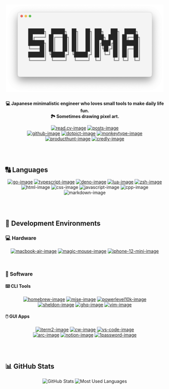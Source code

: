 <h1 align="center">
  <picture>
    <source
      srcset="https://raw.githubusercontent.com/5ouma/5ouma/main/images/header-light.png"
      media="(prefers-color-scheme: light)"
    />
    <source
      srcset="https://raw.githubusercontent.com/5ouma/5ouma/main/images/header-dark.png"
      media="(prefers-color-scheme: dark)"
    />
    <!-- markdownlint-disable MD013 -->
    <img width=500px alt="header" src="https://raw.githubusercontent.com/5ouma/5ouma/main/images/header-light.png" />
  </picture>
</h1>

<div align="center">

**💻 Japanese minimalistic engineer who loves small tools to make daily life fun.**
<br />
**🏞️ Sometimes drawing pixel art.**

</div>

<div align="center">

[![read.cv-image]][read.cv-link]
[![posts-image]][posts-link]
<br />
[![github-image]][github-link]
[![dotpict-image]][dotpict-link]
[![monkeytype-image]][monkeytype-link]
<br />
[![producthunt-image]][producthunt-link]
[![credly-image]][credly-link]

</div>

[read.cv-image]: https://img.shields.io/badge/Read.cv-5ouma-282828?labelColor=111111&logo=readdotcv&logoColor=white&style=for-the-badge
[read.cv-link]: https://5ouma.read.cv
[posts-image]: https://img.shields.io/badge/Posts-5ouma-282828?labelColor=111111&logo=readdotcv&logoColor=white&style=for-the-badge
[posts-link]: https://posts.cv/5ouma
[github-image]: https://img.shields.io/badge/GitHub-5ouma-312f2f?labelColor=181717&logo=github&logoColor=white&style=for-the-badge
[github-link]: https://github.com/5ouma
[dotpict-image]: https://img.shields.io/badge/dotpict-5ouma-f489b2?labelColor=f15d94&logo=aseprite&logoColor=white&style=for-the-badge
[dotpict-link]: https://5ouma.dotpict.net
[monkeytype-image]: https://img.shields.io/badge/Monkeytype-5ouma-ecc63b?labelColor=e2b714&logo=monkeytype&logoColor=black&style=for-the-badge
[monkeytype-link]: https://monkeytype.com/profile/5ouma
[producthunt-image]: https://img.shields.io/badge/Product_Hunt-5ouma-e07456?labelColor=da552f&logo=producthunt&logoColor=white&style=for-the-badge
[producthunt-link]: https://www.producthunt.com/@5ouma
[credly-image]: https://img.shields.io/badge/Credly-5ouma-ff8832?labelColor=ff6b00&logo=credly&logoColor=white&style=for-the-badge
[credly-link]: https://www.credly.com/users/5ouma

<br /><br />

## 🔠 Languages

<div align="center">

[![go-image]][go-link]
[![typescript-image]][typescript-link]
[![deno-image]][deno-link]
[![lua-image]][lua-link]
[![zsh-image]][zsh-link]
<br />
![html-image]
![css-image]
![javascript-image]
![cpp-image]
![markdown-image]

</div>

[go-image]: https://img.shields.io/badge/Go-00add8?logo=go&logoColor=white&style=for-the-badge
[go-link]: https://go.dev
[typescript-image]: https://img.shields.io/badge/TypeScript-3178C6?logo=typescript&logoColor=white&style=for-the-badge
[typescript-link]: https://www.typescriptlang.org
[deno-image]: https://img.shields.io/badge/Deno-000000?logo=deno&logoColor=white&style=for-the-badge
[deno-link]: https://deno.com
[lua-image]: https://img.shields.io/badge/Lua-2c2d72?logo=lua&logoColor=white&style=for-the-badge
[lua-link]: https://www.lua.org
[zsh-image]: https://img.shields.io/badge/Zsh-f15a24?logo=zsh&logoColor=white&style=for-the-badge
[zsh-link]: https://zsh.org
[html-image]: https://img.shields.io/badge/HTML-e34f26?logo=html5&logoColor=white&style=for-the-badge
[css-image]: https://img.shields.io/badge/CSS-1572b6?logo=css3&logoColor=white&style=for-the-badge
[javascript-image]: https://img.shields.io/badge/JavaScript-f7df1e?logo=javascript&logoColor=black&style=for-the-badge
[cpp-image]: https://img.shields.io/badge/C++-00599c?logo=c%2B%2B&logoColor=white&style=for-the-badge
[markdown-image]: https://img.shields.io/badge/Markdown-000000?logo=markdown&logoColor=white&style=for-the-badge

<br /><br />

## 🔨 Development Environments

### 💻 Hardware

<div align="center">

[![macbook-air-image]][macbook-air-link]
[![magic-mouse-image]][magic-mouse-link]
[![iphone-12-mini-image]][iphone-12-mini-link]

</div>

[macbook-air-image]: https://img.shields.io/badge/M3_MacBook_Air_13″-2f3641?logo=apple&logoColor=white&style=for-the-badge
[macbook-air-link]: https://www.apple.com/macbook-air
[magic-mouse-image]: https://img.shields.io/badge/Magic_Mouse_2-2b2c2f?logo=apple&logoColor=white&style=for-the-badge
[magic-mouse-link]: https://www.apple.com/shop/product/MMMQ3AM/A
[iphone-12-mini-image]: https://img.shields.io/badge/iPhone_12_mini-1d1d1f?logo=apple&logoColor=white&style=for-the-badge
[iphone-12-mini-link]: https://www.apple.com/iphone-12

<br />

### 🧰 Software

#### ⌨️ CLI Tools

<div align="center">

[![homebrew-image]][homebrew-link]
[![mise-image]][mise-link]
[![powerlevel10k-image]][powerlevel10k-link]
[![sheldon-image]][sheldon-link]
[![ghq-image]][ghq-link]
[![vim-image]][vim-link]

</div>

[homebrew-image]: https://img.shields.io/badge/Homebrew-fbb040?logo=homebrew&logoColor=333333&style=for-the-badge
[homebrew-link]: https://brew.sh
[mise-image]: https://img.shields.io/badge/mise-5772cd?style=for-the-badge
[mise-link]: https://github.com/jdx/mise
[powerlevel10k-image]: https://img.shields.io/badge/❯_Powerlevel10k-e34a10?style=for-the-badge
[powerlevel10k-link]: https://github.com/romkatv/powerlevel10k
[sheldon-image]: https://img.shields.io/badge/Sheldon-282d3f?style=for-the-badge
[sheldon-link]: https://github.com/rossmacarthur/sheldon
[ghq-image]: https://img.shields.io/badge/ghq-f05032?logo=git&logoColor=white&style=for-the-badge
[ghq-link]: https://github.com/x-motemen/ghq
[vim-image]: https://img.shields.io/badge/Vim-019733?logo=vim&logoColor=white&style=for-the-badge
[vim-link]: https://www.vim.org

#### 🖱️ GUI Apps

<div align="center">

[![iterm2-image]][iterm2-link]
[![cw-image]][cw-link]
[![vs-code-image]][vs-code-link]
<br />
[![arc-image]][arc-link]
[![notion-image]][notion-link]
[![1password-image]][1password-link]

</div>

[iterm2-image]: https://img.shields.io/badge/iTerm2-000000?logo=iterm2&logoColor=white&style=for-the-badge
[iterm2-link]: https://iterm2.com
[cw-image]: https://img.shields.io/badge/CodeWhisperer-000000?logo=fig&logoColor=white&style=for-the-badge
[cw-link]: https://aws.amazon.com/codewhisperer
[vs-code-image]: https://img.shields.io/badge/Visual_Studio_Code-007ACC?logo=visual-studio-code&logoColor=white&style=for-the-badge
[vs-code-link]: https://code.visualstudio.com
[arc-image]: https://img.shields.io/badge/Arc-fcbfbd?logo=arc&logoColor=black&style=for-the-badge
[arc-link]: https://arc.net/gift/friend-of-souma
[notion-image]: https://img.shields.io/badge/Notion-000000?logo=notion&logoColor=white&style=for-the-badge
[notion-link]: https://www.notion.so
[1password-image]: https://img.shields.io/badge/1Password-3B66BC?logo=1password&logoColor=white&style=for-the-badge
[1password-link]: https://1password.com

<br /><br />

## 📊 GitHub Stats

<div align="center">
  <picture>
    <source
      srcset="https://github-read-me-stats.vercel.app/api/?username=5ouma&title_color=242424&text_color=242424&icon_color=242424&bg_color=00000000&hide_border=true&show_icons=true"
      media="(prefers-color-scheme: light)"
    />
    <source
      srcset="https://github-read-me-stats.vercel.app/api/?username=5ouma&title_color=f4f4f4&text_color=f4f4f4&icon_color=f4f4f4&bg_color=00000000&hide_border=true&show_icons=true"
      media="(prefers-color-scheme: dark)"
    />
    <img height=180px alt="GitHub Stats" src="https://github-read-me-stats.vercel.app/api/?username=5ouma&title_color=242424&text_color=242424&icon_color=242424&bg_color=00000000&hide_border=true&show_icons=true" />
  </picture>
  <picture>
    <source
      srcset="https://github-read-me-stats.vercel.app/api/top-langs/?username=5ouma&title_color=242424&text_color=242424&icon_color=242424&bg_color=00000000&hide_border=true&layout=compact&langs_count=10&size_weight=0.5&count_weight=0.5"
      media="(prefers-color-scheme: light)"
    />
    <source
      srcset="https://github-read-me-stats.vercel.app/api/top-langs/?username=5ouma&title_color=f4f4f4&text_color=f4f4f4&icon_color=f4f4f4&bg_color=00000000&hide_border=true&layout=compact&langs_count=10&size_weight=0.5&count_weight=0.5"
      media="(prefers-color-scheme: dark)"
    />
    <img height=180px alt="Most Used Languages" src="https://github-read-me-stats.vercel.app/api/top-langs/?username=5ouma&title_color=242424&text_color=242424&icon_color=242424&bg_color=00000000&hide_border=true&layout=compact&langs_count=10&size_weight=0.5&count_weight=0.5" />
  </picture>
</div>
